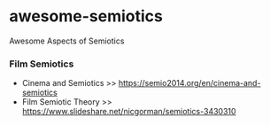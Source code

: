 # awesome-semiotics
Awesome Aspects of Semiotics

### Film Semiotics
- Cinema and Semiotics >> https://semio2014.org/en/cinema-and-semiotics
- Film Semiotic Theory >> https://www.slideshare.net/nicgorman/semiotics-3430310
